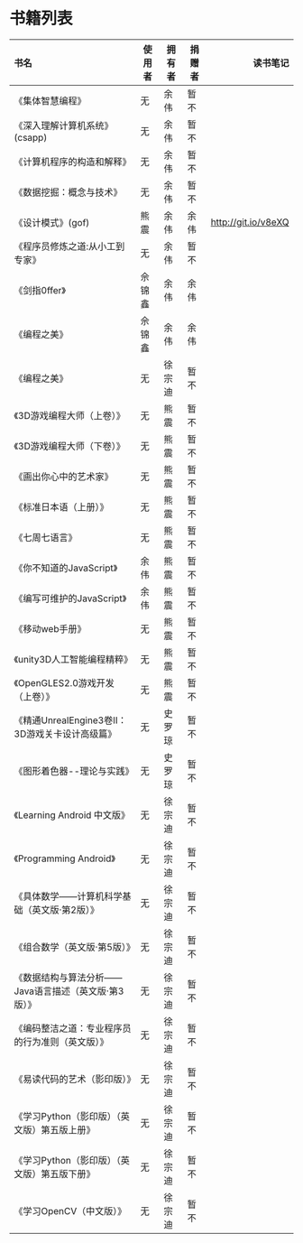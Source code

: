 # 书籍列表



| 书名                            | 使用者 | 拥有者 | 捐赠者 |            读书笔记 |
|:--------------------------------|--------|--------|--------|--------------------:|
| 《集体智慧编程》                |     无 | 余伟   | 暂不   |                     |
| 《深入理解计算机系统》(csapp)   |     无 | 余伟   | 暂不   |                     |
| 《计算机程序的构造和解释》      |     无 | 余伟   | 暂不   |                     |
| 《数据挖掘：概念与技术》        |     无 | 余伟   | 暂不   |                     |
| 《设计模式》(gof)               |   熊震 | 余伟   | 余伟   | http://git.io/v8eXQ|
| 《程序员修炼之道:从小工到专家》 |     无 | 余伟   | 暂不   |                     |
| 《剑指0ffer》                   | 佘锦鑫 | 余伟   | 余伟   |                     |
| 《编程之美》                    | 佘锦鑫 | 余伟   | 余伟   |                     |
| 《编程之美》                    |     无 | 徐宗迪 | 暂不   |                     |
| 《3D游戏编程大师（上卷）》      |     无 | 熊震   | 暂不   |                     |
| 《3D游戏编程大师（下卷）》      |     无 | 熊震   | 暂不   |                     |
| 《画出你心中的艺术家》          |     无 | 熊震   | 暂不   |                     |
| 《标准日本语（上册）》          |     无 | 熊震   | 暂不   |                     |
| 《七周七语言》                  |     无 | 熊震   | 暂不   |                     |
| 《你不知道的JavaScript》        |   余伟 | 熊震   | 暂不   |                     |
| 《编写可维护的JavaScript》      |   余伟 | 熊震   | 暂不   |                     |
| 《移动web手册》                 |     无 | 熊震   | 暂不   |                     |
| 《unity3D人工智能编程精粹》     |     无 | 熊震   | 暂不   |                     |
| 《OpenGLES2.0游戏开发（上卷）》 |     无 | 熊震   | 暂不   |                     |
|《精通UnrealEngine3卷II：3D游戏关卡设计高级篇》|     无 | 史罗琼 | 暂不   |                     |
| 《图形着色器--理论与实践》|     无 | 史罗琼 | 暂不   |                     |
|《Learning Android 中文版》|     无 | 徐宗迪 | 暂不   ||
|《Programming Android》|     无 | 徐宗迪 | 暂不   ||
|《具体数学——计算机科学基础（英文版·第2版）》|     无 | 徐宗迪 | 暂不   ||
|《组合数学（英文版·第5版）》|     无 | 徐宗迪 | 暂不   ||
|《数据结构与算法分析——Java语言描述（英文版·第3版）》|     无 | 徐宗迪 | 暂不   ||
|《编码整洁之道：专业程序员的行为准则（英文版）》|     无 | 徐宗迪 | 暂不   ||
|《易读代码的艺术（影印版）》|     无 | 徐宗迪 | 暂不   ||
|《学习Python（影印版）（英文版）第五版上册》|     无 | 徐宗迪 | 暂不   ||
|《学习Python（影印版）（英文版）第五版下册》|     无 | 徐宗迪 | 暂不   ||
|《学习OpenCV（中文版）》|     无 | 徐宗迪 | 暂不   ||
